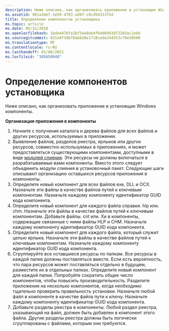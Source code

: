 ```yaml
---
description: Ниже описано, как организовать приложение в установщик Windows компоненты.
ms.assetid: 981a3def-1e59-4703-ad97-c8cd5431375d
title: Определение компонентов установщика
ms.topic: article
ms.date: 05/31/2018
ms.openlocfilehash: 3ade4476fa1bf54a0ab4f64d0d43d72265ac1eb6
ms.sourcegitcommit: 831e8f3db78ab820e1710cede244553c70e50500
ms.translationtype: MT
ms.contentlocale: ru-RU
ms.lasthandoff: 01/08/2021
ms.locfileid: "105650948"
---
```

# <a name="defining-installer-components"></a>Определение компонентов установщика

Ниже описано, как организовать приложение в установщик Windows компоненты.

**Организация приложения в компоненты**

1.  Начните с получения каталога и дерева файлов для всех файлов и других ресурсов, используемых в приложении.
2.  Выявление файлов, разделов реестра, ярлыков или других ресурсов, совместно используемых в приложениях, и может предоставляться существующими компонентами, доступными в виде [модулей слияния](merge-modules.md). Эти ресурсы не должны включаться в разрабатываемые вами компоненты. Вместо этого следует объединить модули слияния в установочный пакет. Следующие шаги описывают организацию оставшихся ресурсов приложения в компоненты.
3.  Определите новый компонент для всех файлов exe, DLL и OCX. Назначьте эти файлы в качестве файлов путей к ключевым компонентам. Назначьте каждому компоненту идентификатор GUID кода компонента.
4.  Определите новый компонент для каждого файла справки. hlp или. chm. Назначьте эти файлы в качестве файлов путей к ключевым компонентам. Добавьте файлы. cnt или. Хи в компоненты, содержащие связанные с ними файлы HLP и CHM. Назначьте каждому компоненту идентификатор GUID кода компонента.
5.  Определите новый компонент для каждого файла, который служит целью ярлыка. Назначьте эти файлы в качестве файлов путей к ключевым компонентам. Назначьте каждому компоненту идентификатор GUID кода компонента.
6.  Сгруппируйте все оставшиеся ресурсы по папкам. Все ресурсы в каждой папке должны поставляться вместе. Если есть вероятность, что пара ресурсов может поставляться отдельно в будущем, разместите их в отдельных папках. Определите новый компонент для каждой папки. Попробуйте сократить общее число компонентов, чтобы повысить производительность. Разделите приложение на несколько компонентов, когда необходимо тщательно проверить правильность установки. Назначьте любой файл в компоненте в качестве файла пути к ключу. Назначьте каждому компоненту идентификатор GUID кода компонента.
7.  Добавьте разделы реестра в компоненты. Любой раздел реестра, указывающий на файл, должен быть добавлен в компонент этого файла. Другие разделы реестра должны быть логически сгруппированы с файлами, которым они требуются.

 

 



